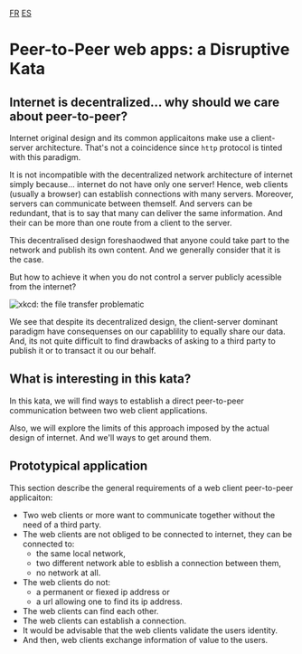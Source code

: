 [FR](./LISEZMOI.md)
[ES](./LEERME.md)

# Peer-to-Peer web apps: a Disruptive Kata

## Internet is decentralized... why should we care about peer-to-peer?

Internet original design and its common applicaitons make use a client-server
architecture. That's not a coincidence since `http` protocol is tinted with
this paradigm.

It is not incompatible with the decentralized network architecture of internet
simply because... internet do not have only one server! Hence, web clients
(usually a browser) can establish connections with many servers. Moreover,
servers can communicate between themself. And servers can be redundant, that is
to say that many can deliver the same information. And their can be more than
one route from a client to the server.

This decentralised design foreshaodwed that anyone could take part to
the network and publish its own content. And we generally consider that it is
the case.

But how to achieve it when you do not control a server publicly acessible from
the internet?

![xkcd: the file transfer problematic](https://imgs.xkcd.com/comics/file_transfer.png)

We see that despite its decentralized design, the client-server dominant
paradigm have consequenses on our capablility to equally share our data. And,
its not quite difficult to find drawbacks of asking to a third party to
publish it or to transact it ou our behalf.

## What is interesting in this kata?

In this kata, we will find ways to establish a direct peer-to-peer communication
between two web client applications.

Also, we will explore the limits of this approach imposed by the actual design
of internet. And we'll ways to get around them.

## Prototypical application

This section describe the general requirements of a web client peer-to-peer
applicaiton:

  - Two web clients or more want to communicate together without the need of
    a third party.
  - The web clients are not obliged to be connected to internet,
    they can be connected to:
      - the same local network,
      - two different network able to esblish a connection between them,
      - no network at all.
  - The web clients do not:
    - a permanent or fiexed ip address or
    - a url allowing one to find its ip address.
  - The web clients can find each other.
  - The web clients can establish a connection.
  - It would be advisable that the web clients validate the users identity.
  - And then, web clients exchange information of value to the users.
